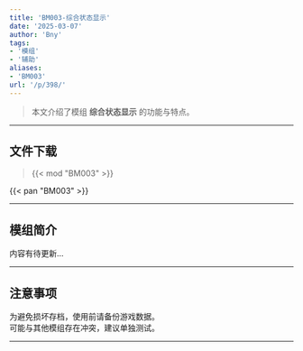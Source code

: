 ```yaml
---
title: 'BM003-综合状态显示'
date: '2025-03-07'
author: 'Bny'
tags:
- '模组'
- '辅助'
aliases:
- 'BM003'
url: '/p/398/'
---
```


> 本文介绍了模组 **综合状态显示** 的功能与特点。

---

## 文件下载  

> {{< mod "BM003" >}}  

{{< pan "BM003" >}}  

---

## 模组简介

>  
内容有待更新...  

---

## 注意事项

>  
为避免损坏存档，使用前请备份游戏数据。  
可能与其他模组存在冲突，建议单独测试。  

---

